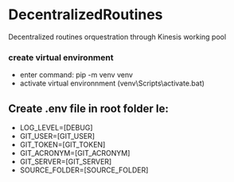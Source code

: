# DecentralizedRoutines
Decentralized routines orquestration through Kinesis working pool 

### create virtual environment
<ul>
<li>enter command: pip -m venv venv</li>
<li>activate virtual environnment (venv\Scripts\activate.bat)</li>
</ul>

## Create .env file in root folder Ie:
<ul>
<li>LOG_LEVEL=[DEBUG]</li>
<li>GIT_USER=[GIT_USER]</li>
<li>GIT_TOKEN=[GIT_TOKEN]</li>
<li>GIT_ACRONYM=[GIT_ACRONYM]</li>
<li>GIT_SERVER=[GIT_SERVER]</li>
<li>SOURCE_FOLDER=[SOURCE_FOLDER]</li>
</ul>
